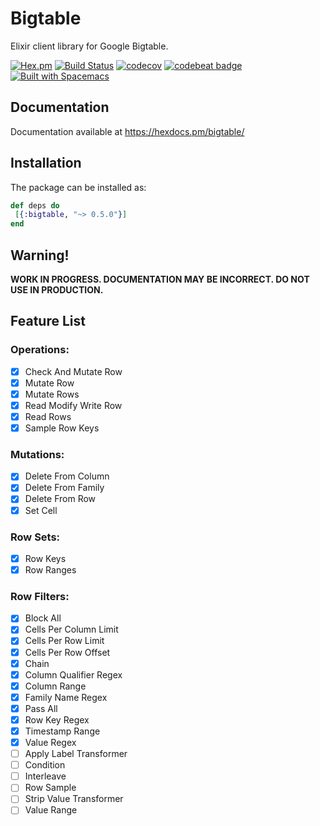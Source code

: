 # Bigtable

Elixir client library for Google Bigtable.

[![Hex.pm](https://img.shields.io/hexpm/v/bigtable.svg)](https://hex.pm/packages/bigtable)
[![Build Status](https://travis-ci.org/bzzt/bigtable.svg?branch=master)](https://travis-ci.org/bzzt/bigtable)
[![codecov](https://codecov.io/gh/bzzt/bigtable/branch/master/graph/badge.svg)](https://codecov.io/gh/bzzt/bigtable)
[![codebeat badge](https://codebeat.co/badges/6203650d-db88-4c48-9173-948cc3404145)](https://codebeat.co/projects/github-com-bzzt-bigtable-master)
[![Built with Spacemacs](https://cdn.rawgit.com/syl20bnr/spacemacs/442d025779da2f62fc86c2082703697714db6514/assets/spacemacs-badge.svg)](http://spacemacs.org)

## Documentation

Documentation available at https://hexdocs.pm/bigtable/

## Installation

The package can be installed as:

```elixir
def deps do
 [{:bigtable, "~> 0.5.0"}]
end
```

## Warning!

**WORK IN PROGRESS. DOCUMENTATION MAY BE INCORRECT. DO NOT USE IN PRODUCTION.**

## Feature List

### Operations:

- [x] Check And Mutate Row
- [x] Mutate Row
- [x] Mutate Rows
- [x] Read Modify Write Row
- [x] Read Rows
- [x] Sample Row Keys

### Mutations:

- [x] Delete From Column
- [x] Delete From Family
- [x] Delete From Row
- [x] Set Cell

### Row Sets:

- [x] Row Keys
- [x] Row Ranges

### Row Filters:

- [x] Block All
- [x] Cells Per Column Limit
- [x] Cells Per Row Limit
- [x] Cells Per Row Offset
- [x] Chain
- [x] Column Qualifier Regex
- [x] Column Range
- [x] Family Name Regex
- [x] Pass All
- [x] Row Key Regex
- [x] Timestamp Range
- [x] Value Regex
- [ ] Apply Label Transformer
- [ ] Condition
- [ ] Interleave
- [ ] Row Sample
- [ ] Strip Value Transformer
- [ ] Value Range

